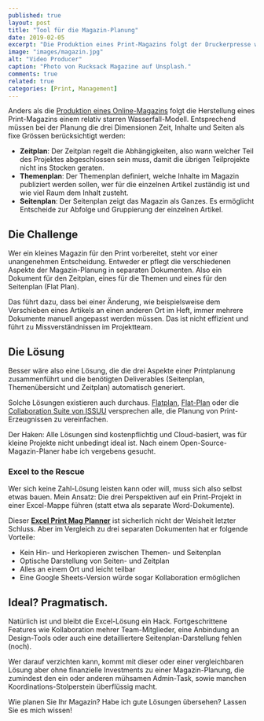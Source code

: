 ```yaml
---
published: true
layout: post
title: "Tool für die Magazin-Planung"
date: 2019-02-05
excerpt: "Die Produktion eines Print-Magazins folgt der Druckerpresse wegen einem relativ starren Wasserfall-Modell. Wichtig ist es, bei der Planung Leerläufe und Missverständnisse zu vermindern. Effiziente Tools dafür sind allerdings teuer. Ein Plan B für kleine Magazin-Projekte."
image: "images/magazin.jpg"
alt: "Video Producer"
caption: "Photo von Rucksack Magazine auf Unsplash."
comments: true
related: true
categories: [Print, Management]
---
```


Anders als die [Produktion eines Online-Magazins](/online-magazin-2015) folgt die Herstellung eines Print-Magazins einem relativ starren Wasserfall-Modell. Entsprechend müssen bei der Planung die drei Dimensionen Zeit, Inhalte und Seiten als fixe Grössen berücksichtigt werden:

- **Zeitplan**: Der Zeitplan regelt die Abhängigkeiten, also wann welcher Teil des Projektes abgeschlossen sein muss, damit die übrigen Teilprojekte nicht ins Stocken geraten.
- **Themenplan**: Der Themenplan definiert, welche Inhalte im Magazin publiziert werden sollen, wer für die einzelnen Artikel zuständig ist und wie viel Raum dem Inhalt zusteht.
- **Seitenplan**: Der Seitenplan zeigt das Magazin als Ganzes. Es ermöglicht Entscheide zur Abfolge und Gruppierung der einzelnen Artikel.

## Die Challenge

Wer ein kleines Magazin für den Print vorbereitet, steht vor einer unangenehmen Entscheidung. Entweder er pflegt die verschiedenen Aspekte der Magazin-Planung in separaten Dokumenten. Also ein Dokument für den Zeitplan, eines für die Themen und eines für den Seitenplan (Flat Plan).

Das führt dazu, dass bei einer Änderung, wie beispielsweise dem Verschieben eines Artikels an einen anderen Ort im Heft, immer mehrere Dokumente manuell angepasst werden müssen. Das ist nicht effizient und führt zu Missverständnissen im Projektteam.

## Die Lösung

Besser wäre also eine Lösung, die die drei Aspekte einer Printplanung zusammenführt und die benötigten Deliverables (Seitenplan, Themenübersicht und Zeitplan) automatisch generiert. 

Solche Lösungen existieren auch durchaus. [Flatplan](http://getflatplan.com/), [Flat-Plan](https://www.flat-plan.com/prices.php) oder die [Collaboration Suite von ISSUU](https://issuu.com/collaborate) versprechen alle, die Planung von Print-Erzeugnissen zu vereinfachen. 

Der Haken: Alle Lösungen sind kostenpflichtig und Cloud-basiert, was für kleine Projekte nicht unbedingt ideal ist. Nach einem Open-Source-Magazin-Planer habe ich vergebens gesucht.

### Excel to the Rescue

Wer sich keine Zahl-Lösung leisten kann oder will, muss sich also selbst etwas bauen. Mein Ansatz: Die drei Perspektiven auf ein Print-Projekt in einer Excel-Mappe führen (statt etwa als separate Word-Dokumente). 

Dieser **[Excel Print Mag Planner](https://drive.google.com/open?id=17Hdcfl7yIjSLx80QZxl2Lqkq5pTTn1pw)** ist sicherlich nicht der Weisheit letzter Schluss. Aber im Vergleich zu drei separaten Dokumenten hat er folgende Vorteile:

- Kein Hin- und Herkopieren zwischen Themen- und Seitenplan
- Optische Darstellung von Seiten- und Zeitplan
- Alles an einem Ort und leicht teilbar
- Eine Google Sheets-Version würde sogar Kollaboration ermöglichen


## Ideal? Pragmatisch.

Natürlich ist und bleibt die Excel-Lösung ein Hack. Fortgeschrittene Features wie Kollaboration mehrer Team-Mitglieder, eine Anbindung an Design-Tools oder auch eine detailliertere Seitenplan-Darstellung fehlen (noch).

Wer darauf verzichten kann, kommt mit dieser oder einer vergleichbaren Lösung aber ohne finanzielle Investments zu einer Magazin-Planung, die zumindest den ein oder anderen mühsamen Admin-Task, sowie manchen Koordinations-Stolperstein überflüssig macht.

Wie planen Sie Ihr Magazin? Habe ich gute Lösungen übersehen? Lassen Sie es mich wissen!



